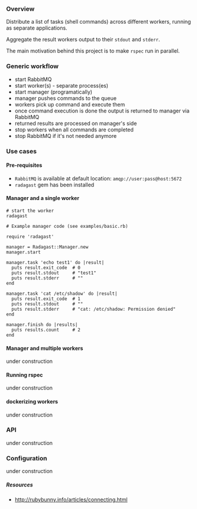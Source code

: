 ### Overview ###

Distribute a list of tasks (shell commands) across different workers, running as separate applications.

Aggregate the result workers output to their `stdout` and `stderr`.

The main motivation behind this project is to make `rspec` run in parallel.

### Generic workflow ###

* start RabbitMQ
* start worker(s) - separate process(es)
* start manager (programatically)
* manager pushes commands to the queue
* workers pick up command and execute them
* once command execution is done the output is returned to manager via RabbitMQ
* returned results are processed on manager's side
* stop workers when all commands are completed
* stop RabbitMQ if it's not needed anymore

### Use cases ###

#### Pre-requisites ####

* `RabbitMQ` is available at default location: `amqp://user:pass@host:5672`
* `radagast` gem has been installed

#### Manager and a single worker ####

```
# start the worker
radagast
```

```
# Example manager code (see examples/basic.rb)

require 'radagast'

manager = Radagast::Manager.new
manager.start

manager.task 'echo test1' do |result|
  puts result.exit_code  # 0
  puts result.stdout     # "test1"
  puts result.stderr     # ""
end

manager.task 'cat /etc/shadow' do |result|
  puts result.exit_code  # 1
  puts result.stdout     # ""
  puts result.stderr     # "cat: /etc/shadow: Permission denied"
end

manager.finish do |results|
  puts results.count     # 2
end
```

#### Manager and multiple workers ####

under construction

#### Running rspec ####

under construction

#### dockerizing workers ####

under construction

### API ###

under construction

### Configuration ###

under construction

##### Resources #####

* http://rubybunny.info/articles/connecting.html
